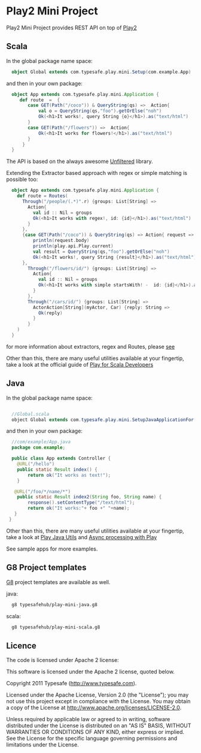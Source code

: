 Play2 Mini Project
==================

Play2 Mini Project provides REST API on top of [Play2](https://github.com/playframework/Play20)

Scala
-----

In the global package name space:
```scala
  object Global extends com.typesafe.play.mini.Setup(com.example.App)
```
and then in your own package:
```scala
  object App extends com.typesafe.play.mini.Application {
     def route  =  {
        case GET(Path("/coco")) & QueryString(qs) =>  Action{
            val o = QueryString(qs,"foo").getOrElse("noh")
            Ok(<h1>It works!, query String {o}</h1>).as("text/html")
        }
        case GET(Path("/flowers")) =>  Action{
            Ok(<h1>It works for flowers!</h1>).as("text/html")
        }
      }
  }
```
The API is based on the always awesome [Unfiltered](http://unfiltered.databinder.net/Unfiltered.html) library.

Extending the Extractor based approach with regex or simple matching is possible too:
```scala
  object App extends com.typesafe.play.mini.Application {
    def route = Routes(
      Through("/people/(.*)".r) {groups: List[String] =>
        Action{ 
          val id :: Nil = groups
          Ok(<h1>It works with regex!, id: {id}</h1>).as("text/html") 
        }
      }, 
      {case GET(Path("/coco")) & QueryString(qs) => Action{ request =>
          println(request.body)
          println(play.api.Play.current)
          val result = QueryString(qs,"foo").getOrElse("noh")
          Ok(<h1>It works!, query String {result}</h1>).as("text/html") }
      },
        Through("/flowers/id/") {groups: List[String] =>
          Action{ 
            val id :: Nil = groups
            Ok(<h1>It works with simple startsWith! -  id: {id}</h1>).as("text/html") 
          }
        },
        Through("/cars/id/") {groups: List[String] =>
          ActorAction[String](myActor, Car) {reply: String =>
            Ok(reply) 
          }
        }
    )   
  }

```
for more information about extractors, regex and Routes, please [see](https://github.com/typesafehub/play2-mini/tree/master/src/main/scala/com/typesafe/play/mini)

Other than this, there are many useful utilities available at your fingertip, take a look at the official guide of [Play for Scala Developers](https://github.com/playframework/Play20/wiki/ScalaHome)


Java
----

In the global package name space:
```java

  //Global.scala
  object Global extends com.typesafe.play.mini.SetupJavaApplicationFor[com.example.App]
```
and then in your own package:
```java
  //com/example/App.java
  package com.example;

  public class App extends Controller {
    @URL("/hello")
    public static Result index() {
        return ok("It works as text!");
    }

   @URL("/foo/*/name/*")
    public static Result index2(String foo, String name) {
        response().setContentType("/text/html");
        return ok("It works:"+ foo +" "+name);
   }
 }
```
Other than this, there are many useful utilities available at your fingertip, take a look at [Play Java Utils](https://github.com/playframework/Play20/tree/master/framework/src/play/src/main/java/play/libs)
and [Async processing with Play](https://github.com/playframework/Play20/wiki/JavaAsync)


See sample apps for more examples.

G8 Project templates
--------------------

[G8](https://github.com/n8han/giter8) project templates are available as well.


 java:
```bash
  g8 typesafehub/play-mini-java.g8
```

 scala:
```bash
  g8 typesafehub/play-mini-scala.g8
```


Licence
-------

The code is licensed under Apache 2 license:

  This software is licensed under the Apache 2 license, quoted below.

  Copyright 2011 Typesafe (http://www.typesafe.com).

  Licensed under the Apache License, Version 2.0 (the "License"); you may not use this project except in compliance with the License. You may obtain a copy of the License at http://www.apache.org/licenses/LICENSE-2.0.

  Unless required by applicable law or agreed to in writing, software distributed under the License is distributed on an "AS IS" BASIS, WITHOUT WARRANTIES OR CONDITIONS OF ANY KIND, either express or implied. See the License for the specific language governing permissions and limitations under the License.

